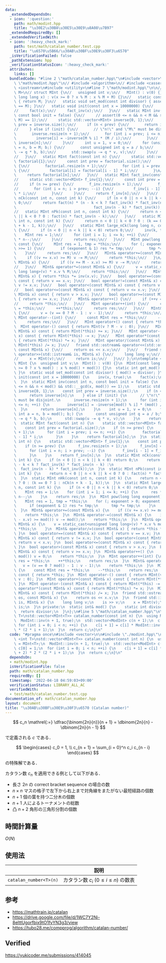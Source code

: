 ```yaml
---
data:
  _extendedDependsOn:
  - icon: ':question:'
    path: math/modint.hpp
    title: "\u30E2\u30B8\u30E5\u30E9\u8A08\u7B97"
  _extendedRequiredBy: []
  _extendedVerifiedWith:
  - icon: ':heavy_check_mark:'
    path: test/math/catalan_number.test.cpp
    title: "\u6570\u5B66/\u30AB\u30BF\u30E9\u30F3\u6570"
  _isVerificationFailed: false
  _pathExtension: hpp
  _verificationStatusIcon: ':heavy_check_mark:'
  attributes:
    links: []
  bundledCode: "#line 2 \"math/catalan_number.hpp\"\n#include <vector>\n\n#line 2\
    \ \"math/modint.hpp\"\n// #include <algorithm>\n// #include <cassert>\n#include\
    \ <iostream>\n#include <utility>\n#line 7 \"math/modint.hpp\"\n\n// template <int\
    \ M>\n// struct MInt {\n//   unsigned int v;\n//   MInt() : v(0) {}\n//   MInt(const\
    \ long long x) : v(x >= 0 ? x % M : x % M + M) {}\n//   static constexpr int get_mod()\
    \ { return M; }\n//   static void set_mod(const int divisor) { assert(divisor\
    \ == M); }\n//   static void init(const int x = 10000000) {\n//     inv(x, true);\n\
    //     fact(x);\n//     fact_inv(x);\n//   }\n//   static MInt inv(const int n,\
    \ const bool init = false) {\n//     // assert(0 <= n && n < M && std::__gcd(n,\
    \ M) == 1);\n//     static std::vector<MInt> inverse{0, 1};\n//     const int\
    \ prev = inverse.size();\n//     if (n < prev) {\n//       return inverse[n];\n\
    //     } else if (init) {\n//       // \"n!\" and \"M\" must be disjoint.\n//\
    \       inverse.resize(n + 1);\n//       for (int i = prev; i <= n; ++i) {\n//\
    \         inverse[i] = -inverse[M % i] * (M / i);\n//       }\n//       return\
    \ inverse[n];\n//     }\n//     int u = 1, v = 0;\n//     for (unsigned int a\
    \ = n, b = M; b;) {\n//       const unsigned int q = a / b;\n//       std::swap(a\
    \ -= q * b, b);\n//       std::swap(u -= q * v, v);\n//     }\n//     return u;\n\
    //   }\n//   static MInt fact(const int n) {\n//     static std::vector<MInt>\
    \ factorial{1};\n//     const int prev = factorial.size();\n//     if (n >= prev)\
    \ {\n//       factorial.resize(n + 1);\n//       for (int i = prev; i <= n; ++i)\
    \ {\n//         factorial[i] = factorial[i - 1] * i;\n//       }\n//     }\n//\
    \     return factorial[n];\n//   }\n//   static MInt fact_inv(const int n) {\n\
    //     static std::vector<MInt> f_inv{1};\n//     const int prev = f_inv.size();\n\
    //     if (n >= prev) {\n//       f_inv.resize(n + 1);\n//       f_inv[n] = inv(fact(n).v);\n\
    //       for (int i = n; i > prev; --i) {\n//         f_inv[i - 1] = f_inv[i]\
    \ * i;\n//       }\n//     }\n//     return f_inv[n];\n//   }\n//   static MInt\
    \ nCk(const int n, const int k) {\n//     if (n < 0 || n < k || k < 0) return\
    \ 0;\n//     return fact(n) * (n - k < k ? fact_inv(k) * fact_inv(n - k) :\n//\
    \                                   fact_inv(n - k) * fact_inv(k));\n//   }\n\
    //   static MInt nPk(const int n, const int k) {\n//     return n < 0 || n < k\
    \ || k < 0 ? 0 : fact(n) * fact_inv(n - k);\n//   }\n//   static MInt nHk(const\
    \ int n, const int k) {\n//     return n < 0 || k < 0 ? 0 : (k == 0 ? 1 : nCk(n\
    \ + k - 1, k));\n//   }\n//   static MInt large_nCk(long long n, const int k)\
    \ {\n//     if (n < 0 || n < k || k < 0) return 0;\n//     inv(k, true);\n// \
    \    MInt res = 1;\n//     for (int i = 1; i <= k; ++i) {\n//       res *= inv(i)\
    \ * n--;\n//     }\n//     return res;\n//   }\n//   MInt pow(long long exponent)\
    \ const {\n//     MInt res = 1, tmp = *this;\n//     for (; exponent > 0; exponent\
    \ >>= 1) {\n//       if (exponent & 1) res *= tmp;\n//       tmp *= tmp;\n// \
    \    }\n//     return res;\n//   }\n//   MInt& operator+=(const MInt& x) {\n//\
    \     if ((v += x.v) >= M) v -= M;\n//     return *this;\n//   }\n//   MInt& operator-=(const\
    \ MInt& x) {\n//     if ((v += M - x.v) >= M) v -= M;\n//     return *this;\n\
    //   }\n//   MInt& operator*=(const MInt& x) {\n//     v = static_cast<unsigned\
    \ long long>(v) * x.v % M;\n//     return *this;\n//   }\n//   MInt& operator/=(const\
    \ MInt& x) { return *this *= inv(x.v); }\n//   bool operator==(const MInt& x)\
    \ const { return v == x.v; }\n//   bool operator!=(const MInt& x) const { return\
    \ v != x.v; }\n//   bool operator<(const MInt& x) const { return v < x.v; }\n\
    //   bool operator<=(const MInt& x) const { return v <= x.v; }\n//   bool operator>(const\
    \ MInt& x) const { return v > x.v; }\n//   bool operator>=(const MInt& x) const\
    \ { return v >= x.v; }\n//   MInt& operator++() {\n//     if (++v == M) v = 0;\n\
    //     return *this;\n//   }\n//   MInt operator++(int) {\n//     const MInt res\
    \ = *this;\n//     ++*this;\n//     return res;\n//   }\n//   MInt& operator--()\
    \ {\n//     v = (v == 0 ? M - 1 : v - 1);\n//     return *this;\n//   }\n//  \
    \ MInt operator--(int) {\n//     const MInt res = *this;\n//     --*this;\n//\
    \     return res;\n//   }\n//   MInt operator+() const { return *this; }\n// \
    \  MInt operator-() const { return MInt(v ? M - v : 0); }\n//   MInt operator+(const\
    \ MInt& x) const { return MInt(*this) += x; }\n//   MInt operator-(const MInt&\
    \ x) const { return MInt(*this) -= x; }\n//   MInt operator*(const MInt& x) const\
    \ { return MInt(*this) *= x; }\n//   MInt operator/(const MInt& x) const { return\
    \ MInt(*this) /= x; }\n//   friend std::ostream& operator<<(std::ostream& os,\
    \ const MInt& x) {\n//     return os << x.v;\n//   }\n//   friend std::istream&\
    \ operator>>(std::istream& is, MInt& x) {\n//     long long v;\n//     is >> v;\n\
    //     x = MInt(v);\n//     return is;\n//   }\n// };\n\ntemplate <int ID>\nstruct\
    \ MInt {\n  unsigned int v;\n  MInt() : v(0) {}\n  MInt(const long long x) : v(x\
    \ >= 0 ? x % mod() : x % mod() + mod()) {}\n  static int get_mod() { return mod();\
    \ }\n  static void set_mod(const int divisor) { mod() = divisor; }\n  static void\
    \ init(const int x = 10000000) {\n    inv(x, true);\n    fact(x);\n    fact_inv(x);\n\
    \  }\n  static MInt inv(const int n, const bool init = false) {\n    // assert(0\
    \ <= n && n < mod() && std::__gcd(x, mod()) == 1);\n    static std::vector<MInt>\
    \ inverse{0, 1};\n    const int prev = inverse.size();\n    if (n < prev) {\n\
    \      return inverse[n];\n    } else if (init) {\n      // \"n!\" and \"mod()\"\
    \ must be disjoint.\n      inverse.resize(n + 1);\n      for (int i = prev; i\
    \ <= n; ++i) {\n        inverse[i] = -inverse[mod() % i] * (mod() / i);\n    \
    \  }\n      return inverse[n];\n    }\n    int u = 1, v = 0;\n    for (unsigned\
    \ int a = n, b = mod(); b;) {\n      const unsigned int q = a / b;\n      std::swap(a\
    \ -= q * b, b);\n      std::swap(u -= q * v, v);\n    }\n    return u;\n  }\n\
    \  static MInt fact(const int n) {\n    static std::vector<MInt> factorial{1};\n\
    \    const int prev = factorial.size();\n    if (n >= prev) {\n      factorial.resize(n\
    \ + 1);\n      for (int i = prev; i <= n; ++i) {\n        factorial[i] = factorial[i\
    \ - 1] * i;\n      }\n    }\n    return factorial[n];\n  }\n  static MInt fact_inv(const\
    \ int n) {\n    static std::vector<MInt> f_inv{1};\n    const int prev = f_inv.size();\n\
    \    if (n >= prev) {\n      f_inv.resize(n + 1);\n      f_inv[n] = inv(fact(n).v);\n\
    \      for (int i = n; i > prev; --i) {\n        f_inv[i - 1] = f_inv[i] * i;\n\
    \      }\n    }\n    return f_inv[n];\n  }\n  static MInt nCk(const int n, const\
    \ int k) {\n    if (n < 0 || n < k || k < 0) return 0;\n    return fact(n) * (n\
    \ - k < k ? fact_inv(k) * fact_inv(n - k) :\n                                \
    \  fact_inv(n - k) * fact_inv(k));\n  }\n  static MInt nPk(const int n, const\
    \ int k) {\n    return n < 0 || n < k || k < 0 ? 0 : fact(n) * fact_inv(n - k);\n\
    \  }\n  static MInt nHk(const int n, const int k) {\n    return n < 0 || k < 0\
    \ ? 0 : (k == 0 ? 1 : nCk(n + k - 1, k));\n  }\n  static MInt large_nCk(long long\
    \ n, const int k) {\n    if (n < 0 || n < k || k < 0) return 0;\n    inv(k, true);\n\
    \    MInt res = 1;\n    for (int i = 1; i <= k; ++i) {\n      res *= inv(i) *\
    \ n--;\n    }\n    return res;\n  }\n  MInt pow(long long exponent) const {\n\
    \    MInt res = 1, tmp = *this;\n    for (; exponent > 0; exponent >>= 1) {\n\
    \      if (exponent & 1) res *= tmp;\n      tmp *= tmp;\n    }\n    return res;\n\
    \  }\n  MInt& operator+=(const MInt& x) {\n    if ((v += x.v) >= mod()) v -= mod();\n\
    \    return *this;\n  }\n  MInt& operator-=(const MInt& x) {\n    if ((v += mod()\
    \ - x.v) >= mod()) v -= mod();\n    return *this;\n  }\n  MInt& operator*=(const\
    \ MInt& x) {\n    v = static_cast<unsigned long long>(v) * x.v % mod();\n    return\
    \ *this;\n    }\n  MInt& operator/=(const MInt& x) { return *this *= inv(x.v);\
    \ }\n  bool operator==(const MInt& x) const { return v == x.v; }\n  bool operator!=(const\
    \ MInt& x) const { return v != x.v; }\n  bool operator<(const MInt& x) const {\
    \ return v < x.v; }\n  bool operator<=(const MInt& x) const { return v <= x.v;\
    \ }\n  bool operator>(const MInt& x) const { return v > x.v; }\n  bool operator>=(const\
    \ MInt& x) const { return v >= x.v; }\n  MInt& operator++() {\n    if (++v ==\
    \ mod()) v = 0;\n    return *this;\n  }\n  MInt operator++(int) {\n    const MInt\
    \ res = *this;\n    ++*this;\n    return res;\n  }\n  MInt& operator--() {\n \
    \   v = (v == 0 ? mod() - 1 : v - 1);\n    return *this;\n  }\n  MInt operator--(int)\
    \ {\n    const MInt res = *this;\n    --*this;\n    return res;\n  }\n  MInt operator+()\
    \ const { return *this; }\n  MInt operator-() const { return MInt(v ? mod() -\
    \ v : 0); }\n  MInt operator+(const MInt& x) const { return MInt(*this) += x;\
    \ }\n  MInt operator-(const MInt& x) const { return MInt(*this) -= x; }\n  MInt\
    \ operator*(const MInt& x) const { return MInt(*this) *= x; }\n  MInt operator/(const\
    \ MInt& x) const { return MInt(*this) /= x; }\n  friend std::ostream& operator<<(std::ostream&\
    \ os, const MInt& x) {\n    return os << x.v;\n  }\n  friend std::istream& operator>>(std::istream&\
    \ is, MInt& x) {\n    long long v;\n    is >> v;\n    x = MInt(v);\n    return\
    \ is;\n  }\n private:\n  static int& mod() {\n    static int divisor = 0;\n  \
    \  return divisor;\n  }\n};\n#line 5 \"math/catalan_number.hpp\"\n\ntemplate <int\
    \ T>\nstd::vector<MInt<T>> catalan_number(const int n) {\n  using ModInt = MInt<T>;\n\
    \  ModInt::inv(n + 1, true);\n  std::vector<ModInt> c(n + 1);\n  c[0] = 1;\n \
    \ for (int i = 0; i < n; ++i) {\n    c[i + 1] = c[i] * ModInt::inv(i + 2) * 2\
    \ * (2 * i + 1);\n  }\n  return c;\n}\n"
  code: "#pragma once\n#include <vector>\n\n#include \"./modint.hpp\"\n\ntemplate\
    \ <int T>\nstd::vector<MInt<T>> catalan_number(const int n) {\n  using ModInt\
    \ = MInt<T>;\n  ModInt::inv(n + 1, true);\n  std::vector<ModInt> c(n + 1);\n \
    \ c[0] = 1;\n  for (int i = 0; i < n; ++i) {\n    c[i + 1] = c[i] * ModInt::inv(i\
    \ + 2) * 2 * (2 * i + 1);\n  }\n  return c;\n}\n"
  dependsOn:
  - math/modint.hpp
  isVerificationFile: false
  path: math/catalan_number.hpp
  requiredBy: []
  timestamp: '2022-04-18 04:59:03+09:00'
  verificationStatus: LIBRARY_ALL_AC
  verifiedWith:
  - test/math/catalan_number.test.cpp
documentation_of: math/catalan_number.hpp
layout: document
title: "\u30AB\u30BF\u30E9\u30F3\u6570 (Catalan number)"
---
```


$$
  c_n \mathrel{:=} \dfrac{\binom{2n}{n}}{n + 1} = \dbinom{2n}{n} - \dbinom{2n}{n - 1}
$$

で定義される $c$ である．

$$
  \begin{cases}
    c_0 = 1, \\
    c_{n + 1} = \sum_{i = 0}^n c_i c_{n - i}
  \end{cases}
$$

の特殊解である．

カタラン数 $c_n$ を適用できる例として以下がある．
- 長さ $2n$ の correct bracket sequence の場合の数
- $n \times n$ マスの格子で左下から右上まで対角線をまたがない最短経路の個数
- $n + 1$ 個の葉を持つ二分木の個数
- $n + 1$ 人によるトーナメントの総数
- 凸 $n + 2$ 角形の三角形分割の個数


## 時間計算量

$O(N)$


## 使用法

||説明|
|:--:|:--:|
|`catalan_number<T>(n)`|カタラン数 $c_i$ ($0 \leq i \leq n$) の数表|


## 参考

- https://mathtrain.jp/catalan
- https://drive.google.com/file/d/1WC7Y2Ni-8elttUgorfbix9tO1fvYN3g3/view
- https://tubo28.me/compprog/algorithm/catalan-number/


## Verified

https://yukicoder.me/submissions/414045

